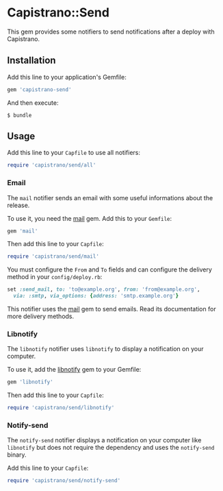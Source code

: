 # Capistrano::Send

This gem provides some notifiers to send notifications after a deploy with Capistrano.

## Installation

Add this line to your application's Gemfile:

```ruby
gem 'capistrano-send'
```

And then execute:

    $ bundle

## Usage

Add this line to your `Capfile` to use all notifiers:
```ruby
require 'capistrano/send/all'
```

### Email

The `mail` notifier sends an email with some useful informations about the release.

To use it, you need the [mail](https://rubygems.org/gems/mail/) gem. Add this to your `Gemfile`:
```ruby
gem 'mail'
```

Then add this line to your `Capfile`:
```ruby
require 'capistrano/send/mail'
```

You must configure the `From` and `To` fields and can configure the delivery method in your `config/deploy.rb`:
```ruby
set :send_mail, to: 'to@example.org', from: 'from@example.org',
  via: :smtp, via_options: {address: 'smtp.example.org'}
```
This notifier uses the [mail](https://github.com/mikel/mail) gem to send emails. Read its documentation for more delivery methods.

### Libnotify

The `libnotify` notifier uses `libnotify` to display a notification on your computer.

To use it, add the [libnotify](https://rubygems.org/gems/libnotify) gem to your Gemfile:
```ruby
gem 'libnotify'
```

Then add this line to your `Capfile`:
```ruby
require 'capistrano/send/libnotify'
```

### Notify-send

The `notify-send` notifier displays a notification on your computer like `libnotify`
but does not require the dependency and uses the `notify-send` binary.

Add this line to your `Capfile`:
```ruby
require 'capistrano/send/notify-send'
```
